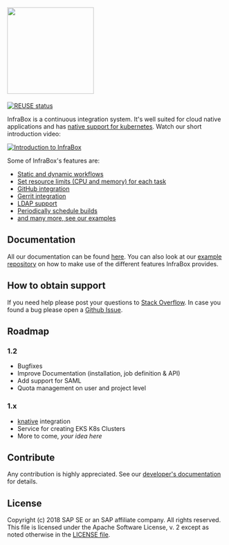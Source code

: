 # <img src="src\dashboard-client\static\logo_compact_transparent.png" width="200">
[![REUSE status](https://api.reuse.software/badge/github.com/SAP/InfraBox)](https://api.reuse.software/info/github.com/SAP/InfraBox)


InfraBox is a continuous integration system. It's well suited for cloud native applications and has [native support for kubernetes](https://github.com/SAP/infrabox-examples/tree/master/kubernetes). Watch our short introduction video:

[![Introduction to InfraBox](https://img.youtube.com/vi/O8N2U7d404I/0.jpg)](https://www.youtube.com/watch?v=O8N2U7d404I)

Some of InfraBox's features are:

- [Static and dynamic workflows](https://github.com/SAP/infrabox-examples)
- [Set resource limits (CPU and memory) for each task](https://github.com/SAP/infrabox-examples)
- [GitHub integration](docs/install/configure/github.md)
- [Gerrit integration](docs/install/configure/gerrit.md)
- [LDAP support](docs/install/configure/ldap.md)
- [Periodically schedule builds](docs/cronjobs.md)
- [and many more, see our examples](https://github.com/SAP/infrabox-examples)


## Documentation
All our documentation can be found [here](docs/README.md). You can also look at our [example repository](https://github.com/SAP/infrabox-examples) on how to make use of the different features InfraBox provides.

## How to obtain support
If you need help please post your questions to [Stack Overflow](https://stackoverflow.com/questions/tagged/infrabox).
In case you found a bug please open a [Github Issue](https://github.com/SAP/infrabox/issues).

## Roadmap

### 1.2
- Bugfixes
- Improve Documentation (installation, job definition & API)
- Add support for SAML
- Quota management on user and project level

### 1.x
- [knative](https://cloud.google.com/knative/) integration
- Service for creating EKS K8s Clusters
- More to come, _your idea here_

## Contribute
Any contribution is highly appreciated. See our [developer's documentation](docs/dev.md) for details.

## License
Copyright (c) 2018 SAP SE or an SAP affiliate company. All rights reserved.
This file is licensed under the Apache Software License, v. 2 except as noted otherwise in the [LICENSE file](LICENSE).

